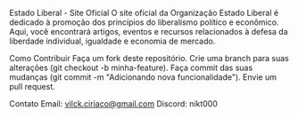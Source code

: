Estado Liberal - Site Oficial
O site oficial da Organização Estado Liberal é dedicado à promoção dos princípios do liberalismo político e econômico. Aqui, você encontrará artigos, eventos e recursos relacionados à defesa da liberdade individual, igualdade e economia de mercado.

Como Contribuir
Faça um fork deste repositório.
Crie uma branch para suas alterações (git checkout -b minha-feature).
Faça commit das suas mudanças (git commit -m "Adicionando nova funcionalidade").
Envie um pull request.

Contato
Email: vilck.ciriaco@gmail.com
Discord: nikt000
